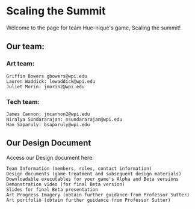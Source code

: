 # Scaling the Summit 

Welcome to the page for team Hue-nique's game, Scaling the summit! 

## Our team: 

### Art team:

    Griffin Bowers gbowers@wpi.edu
    Lauren Waddick: lewaddick@wpi.edu
    Juliet Morin: jmorin2@wpi.edu 

### Tech team: 

    James Cannon: jmcannon2@wpi.edu 
    Niralya Sundararajan: nsundararajan@wpi.edu 
    Han Saparuly: bsaparuly@wpi.edu 

## Our Design Document 
Access our Design document here: 


    Team Information (members, roles, contact information)
    Design documents (game treatment and subsequent design materials)
    Downloadable executables for your game's Alpha and Beta versions
    Demonstration video (for final Beta version)
    Slides for final Beta presentation
    Art Progress Imagery (obtain further guidance from Professor Sutter)
    Art portfolio (obtain further guidance from Professor Sutter)


